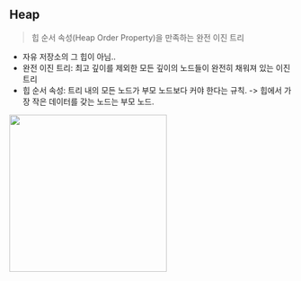 ## Heap
> 힙 순서 속성(Heap Order Property)을 만족하는 완전 이진 트리

* 자유 저장소의 그 힙이 아님..
* 완전 이진 트리: 최고 깊이를 제외한 모든 깊이의 노드들이 완전히 채워져 있는 이진 트리
* 힙 순서 속성: 트리 내의 모든 노드가 부모 노드보다 커야 한다는 규칙. -> 힙에서 가장 작은 데이터를 갖는 노드는 부모 노드.
<img src="https://user-images.githubusercontent.com/22133824/146933197-91eaa2ab-a25c-4b17-9369-eb4bcec45d03.png" height=280px />
